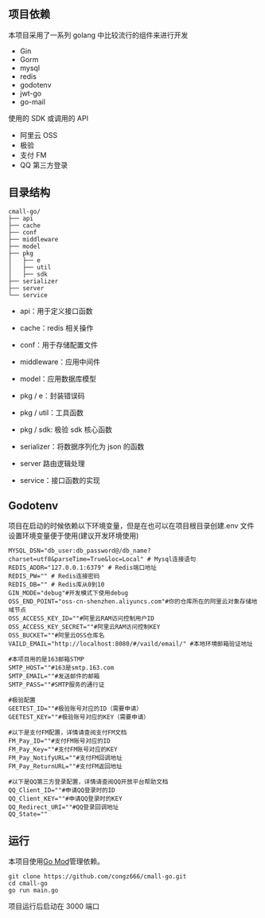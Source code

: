 ## 项目依赖

本项目采用了一系列 golang 中比较流行的组件来进行开发

- Gin
- Gorm
- mysql
- redis
- godotenv
- jwt-go
- go-mail

使用的 SDK 或调用的 API

- 阿里云 OSS
- 极验
- 支付 FM
- QQ 第三方登录

## 目录结构

```
cmall-go/
├── api
├── cache
├── conf
├── middleware
├── model
├── pkg
│	├── e
│	├── util
│   ├── sdk
├── serializer
├── server
└── service

```

- api：用于定义接口函数

- cache：redis 相关操作

- conf：用于存储配置文件

- middleware：应用中间件

- model：应用数据库模型

- pkg / e：封装错误码

- pkg / util：工具函数

- pkg / sdk: 极验 sdk 核心函数

- serializer：将数据序列化为 json 的函数

- server 路由逻辑处理

- service：接口函数的实现

## Godotenv

项目在启动的时候依赖以下环境变量，但是在也可以在项目根目录创建.env 文件设置环境变量便于使用(建议开发环境使用)

```
MYSQL_DSN="db_user:db_password@/db_name?charset=utf8&parseTime=True&loc=Local" # Mysql连接语句
REDIS_ADDR="127.0.0.1:6379" # Redis端口地址
REDIS_PW="" # Redis连接密码
REDIS_DB="" # Redis库从0到10
GIN_MODE="debug"#开发模式下使用debug
OSS_END_POINT="oss-cn-shenzhen.aliyuncs.com"#你的仓库所在的阿里云对象存储地域节点
OSS_ACCESS_KEY_ID=""#阿里云RAM访问控制用户ID
OSS_ACCESS_KEY_SECRET=""#阿里云RAM访问控制KEY
OSS_BUCKET=""#阿里云OSS仓库名
VAILD_EMAIL="http://localhost:8080/#/vaild/email/" #本地环境邮箱验证地址

#本项目用的是163邮箱STMP
SMTP_HOST=""#163是smtp.163.com
SMTP_EMAIL=""#发送邮件的邮箱
SMTP_PASS=""#SMTP服务的通行证

#极验配置
GEETEST_ID=""#极验账号对应的ID（需要申请）
GEETEST_KEY=""#极验账号对应的KEY（需要申请）

#以下是支付FM配置，详情请查阅支付FM文档
FM_Pay_ID=""#支付FM账号对应的ID
FM_Pay_Key=""#支付FM账号对应的KEY
FM_Pay_NotifyURL=""#支付FM回调地址
FM_Pay_ReturnURL=""#支付FM返回地址

#以下是QQ第三方登录配置，详情请查阅QQ开放平台帮助文档
QQ_Client_ID=""#申请QQ登录时的ID
QQ_Client_KEY=""#申请QQ登录时的KEY
QQ_Redirect_URI=""#QQ登录回调地址
QQ_State=""
```

## 运行

本项目使用[Go Mod](https://github.com/golang/go/wiki/Modules)管理依赖。

```
git clone https://github.com/congz666/cmall-go.git
cd cmall-go
go run main.go
```

项目运行后启动在 3000 端口
